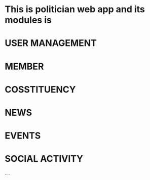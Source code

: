 # This is politician web app and its modules is

# USER MANAGEMENT

# MEMBER

# COSSTITUENCY

# NEWS

# EVENTS

# SOCIAL ACTIVITY
....

